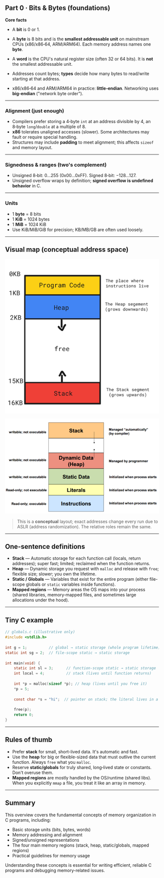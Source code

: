 ## Part 0 · Bits & Bytes (foundations)

**Core facts**

* A **bit** is 0 or 1.  
* A **byte** is 8 bits and is the **smallest addressable unit** on mainstream CPUs (x86/x86‑64, ARM/ARM64). Each memory address names one **byte**.  
* A **word** is the CPU's natural register size (often 32 or 64 bits). It is **not** the smallest addressable unit.  
* Addresses count bytes; **types** decide how many bytes to read/write starting at that address.  

* x86/x86‑64 and ARM/ARM64 in practice: **little‑endian**. Networking uses **big‑endian** ("network byte order").  

---

### Alignment (just enough)

* Compilers prefer storing a 4‑byte `int` at an address divisible by 4, an 8‑byte `long`/`double` at a multiple of 8.  
* **x86** tolerates unaligned accesses (slower). Some architectures may fault or require special handling.  
* Structures may include **padding** to meet alignment; this affects `sizeof` and memory layout.  

---

### Signedness & ranges (two's complement)

* Unsigned 8‑bit: 0…255 (0x00…0xFF). Signed 8‑bit: −128…127.  
* Unsigned overflow wraps by definition; **signed overflow is undefined behavior** in C.  

---

### Units

* 1 **byte** = 8 bits  
* 1 **KiB** = 1024 bytes  
* 1 **MiB** = 1024 KiB  
* Use KiB/MiB/GiB for precision; KB/MB/GB are often used loosely.  

---

## Visual map (conceptual address space)

![alt text](images/memory16kb.png)

![alt text](images/memory.png)


> This is a **conceptual** layout; exact addresses change every run due to ASLR (address randomization). The relative roles remain the same.

---

## One-sentence definitions

* **Stack** — Automatic storage for each function call (locals, return addresses); super fast; limited; reclaimed when the function returns.  
* **Heap** — Dynamic storage you request with `malloc` and release with `free`; flexible size; slower; you own the lifetime.  
* **Static / Globals** — Variables that exist for the entire program (either file-scope globals or `static` variables inside functions).  
* **Mapped regions** — Memory areas the OS maps into your process (shared libraries, memory‑mapped files, and sometimes large allocations under the hood).  

---

## Tiny C example

```c
// globals.c (illustrative only)
#include <stdlib.h>

int g = 1;          // global → static storage (whole program lifetime)
static int sg = 2;  // file-scope static → static storage

int main(void) {
    static int sl = 3;      // function-scope static → static storage
    int local = 4;          // stack (lives until function returns)

    int *p = malloc(sizeof *p); // heap (lives until you free it)
    *p = 5;

    const char *s = "hi";  // pointer on stack; the literal lives in a mapped, read-only region

    free(p);
    return 0;
}
```

---

## Rules of thumb

* Prefer **stack** for small, short-lived data. It's automatic and fast.  
* Use the **heap** for big or flexible-sized data that must outlive the current function. Always `free` what you `malloc`.  
* Reserve **static/globals** for truly shared, long‑lived state or constants. Don't overuse them.  
* **Mapped regions** are mostly handled by the OS/runtime (shared libs). When you explicitly `mmap` a file, you treat it like an array in memory.  

---

## Summary

This overview covers the fundamental concepts of memory organization in C programs, including:
- Basic storage units (bits, bytes, words)
- Memory addressing and alignment
- Signed/unsigned representations
- The four main memory regions (stack, heap, static/globals, mapped regions)
- Practical guidelines for memory usage

Understanding these concepts is essential for writing efficient, reliable C programs and debugging memory-related issues.
